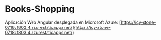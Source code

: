 # Books-Shopping
Aplicación Web Angular desplegada en Microsoft Azure: [https://icy-stone-0718cf803.4.azurestaticapps.net/](https://icy-stone-0718cf803.4.azurestaticapps.net/)